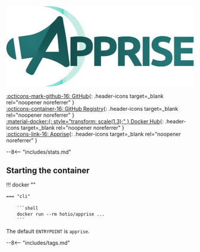 <div class="image-logo"><img src="/img/image-logos/apprise.png" alt="logo"></div>

[:octicons-mark-github-16: GitHub](https://github.com/hotio/apprise){: .header-icons target=_blank rel="noopener noreferrer" }  
[:octicons-container-16: GitHub Registry](https://github.com/orgs/hotio/packages/container/package/apprise){: .header-icons target=_blank rel="noopener noreferrer" }  
[:material-docker:{: style="transform: scale(1.3);" } Docker Hub](https://hub.docker.com/r/hotio/apprise){: .header-icons target=_blank rel="noopener noreferrer" }  
[:octicons-link-16: Apprise](https://github.com/caronc/apprise){: .header-icons target=_blank rel="noopener noreferrer" }  

--8<-- "includes/stats.md"

## Starting the container

!!! docker ""

    === "cli"

        ```shell
        docker run --rm hotio/apprise ...
        ```

The default `ENTRYPOINT` is `apprise`.

--8<-- "includes/tags.md"
